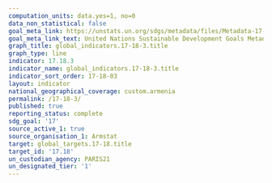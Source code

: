```yaml
---
computation_units: data.yes=1, no=0
data_non_statistical: false
goal_meta_link: https://unstats.un.org/sdgs/metadata/files/Metadata-17-18-03.pdf
goal_meta_link_text: United Nations Sustainable Development Goals Metadata (pdf 468kB)
graph_title: global_indicators.17-18-3.title
graph_type: line
indicator: 17.18.3
indicator_name: global_indicators.17-18-3.title
indicator_sort_order: 17-18-03
layout: indicator
national_geographical_coverage: custom.armenia
permalink: /17-18-3/
published: true
reporting_status: complete
sdg_goal: '17'
source_active_1: true
source_organisation_1: Armstat
target: global_targets.17-18.title
target_id: '17.18'
un_custodian_agency: PARIS21
un_designated_tier: '1'
---
```

